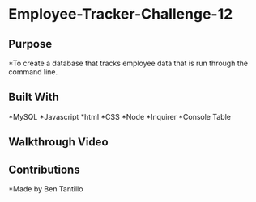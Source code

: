 # Employee-Tracker-Challenge-12

## Purpose

*To create a database that tracks employee data that is run through the command line. 

## Built With

*MySQL
*Javascript
*html
*CSS
*Node
*Inquirer
*Console Table


## Walkthrough Video




## Contributions

*Made by Ben Tantillo
